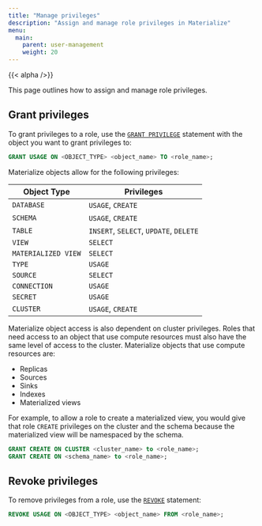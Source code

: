 ```yaml
---
title: "Manage privileges"
description: "Assign and manage role privileges in Materialize"
menu:
  main:
    parent: user-management
    weight: 20
---
```


{{< alpha />}}

This page outlines how to assign and manage role privileges.

## Grant privileges

To grant privileges to a role, use the [`GRANT PRIVILEGE`](https://materialize.com/docs/sql/grant-privilege/) statement with the
object you want to grant privileges to:

```sql
GRANT USAGE ON <OBJECT_TYPE> <object_name> TO <role_name>;
```

Materialize objects allow for the following privileges:

| Object Type         | Privileges                             |
|---------------------|----------------------------------------|
| `DATABASE`          | `USAGE`, `CREATE`                      |
| `SCHEMA`            | `USAGE`, `CREATE`                      |
| `TABLE`             | `INSERT`, `SELECT`, `UPDATE`, `DELETE` |
| `VIEW`              | `SELECT`                               |
| `MATERIALIZED VIEW` | `SELECT`                               |
| `TYPE`              | `USAGE`                                |
| `SOURCE`            | `SELECT`                               |
| `CONNECTION`        | `USAGE`                                |
| `SECRET`            | `USAGE`                                |
| `CLUSTER`           | `USAGE`, `CREATE`                      |

Materialize object access is also dependent on cluster privileges.
Roles that need access to an object that use compute resources must also have
the same level of access to the cluster. Materialize objects that use compute
resources are:

* Replicas
* Sources
* Sinks
* Indexes
* Materialized views

For example, to allow a role to create a materialized view, you would
give that role `CREATE` privileges on the cluster and the schema because the
materialized view will be namespaced by the schema.

```sql
GRANT CREATE ON CLUSTER <cluster_name> to <role_name>;
GRANT CREATE ON <schema_name> to <role_name>;
```

## Revoke privileges

To remove privileges from a role, use the [`REVOKE`](https://materialize.com/docs/sql/revoke-privilege/) statement:

```sql
REVOKE USAGE ON <OBJECT_TYPE> <object_name> FROM <role_name>;
```
